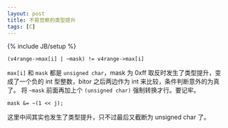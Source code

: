 ```yaml
---
layout: post
title: 不易觉察的类型提升
tags: [C]
---
```

{% include JB/setup %}

    (v4range->max[i] | ~mask) != v4range->max[i]

`max[i]` 和 `mask` 都是 `unsigned char`，mask 为 0xff 取反时发生了类型提升，变
成了一个负的 int 型整数，bitor 之后两边作为 int 来比较，条件判断意外的为真了。
将 `~mask` 前面再加上个 `(unsigned char)` 强制转换才行。要记牢。

    mask &= ~(1 << j);

这里中间其实也发生了类型提升，只不过最后又截断为 unsigned char 了。
